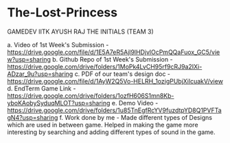 # The-Lost-Princess
GAMEDEV IITK
AYUSH RAJ
THE INITIALS (TEAM 3)

a. Video of 1st Week's Submission - https://drive.google.com/file/d/1E5A7eR5Ajl9lHDjvlOcPmQQaFuox_GC5/view?usp=sharing
b. Github Repo of 1st Week's Submission - https://drive.google.com/drive/folders/1MoPk4LvCH95rf9cRJ9a2IXi-ADzar_9u?usp=sharing
c. PDF of our team's design doc - https://drive.google.com/file/d/1AyW2Q5Vo-HELRH_1ozigPUbjXilcuakV/view
d. EndTerm Game Link - https://drive.google.com/drive/folders/1ozfH606S1mn8Kb-yboKAobySyduqMLOT?usp=sharing
e. Demo Video - https://drive.google.com/drive/folders/1u85TnEgfRcYV9fuzdtpYD8Q1PVFTagN4?usp=sharing
f. Work done by me - Made different types of Designs which are used in between game. Helped in making the game more interesting by searching and adding different types of sound in the game.